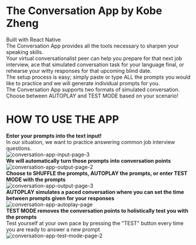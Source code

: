 # The Conversation App by Kobe Zheng 

Built with React Native <br/>
The Conversation App provides all the tools necessary to sharpen your speaking skills. <br/>
Your virtual conversationalist peer can help you prepare for that next job interview, ace that simulated conversation task for your language final, or rehearse your witty responses for that upcoming blind date. <br/>
The setup process is easy; simply paste or type ALL the prompts you would like to practice and we will generate individual prompts for you. <br/>
The Conversation App supports two formats of simulated conversation. Choose between AUTOPLAY and TEST MODE based on your scenario! <br/>

# HOW TO USE THE APP
<b>Enter your prompts into the text input!</b> <br/>
In our situation, we want to practice answering common job interview questions. <br/>
![conversation-app-input-page-3](https://user-images.githubusercontent.com/57577392/169604682-b86ae69e-f308-4e39-ba35-d7c828a4203f.PNG)
<br/>
<b>We will automatically turn those prompts into conversation points</b> <br/>
![conversation-app-output-page-2](https://user-images.githubusercontent.com/57577392/169604949-74ecb3fc-e19a-4f50-94cf-0f975614ee30.PNG)
<br/>
<b>Choose to SHUFFLE the prompts, AUTOPLAY the prompts, or enter TEST MODE with the prompts</b> <br/>
![conversation-app-output-page-3](https://user-images.githubusercontent.com/57577392/169605149-fc5aa6e1-3c79-47d8-8a38-93f0d5063329.PNG)
<br/>
<b>AUTOPLAY simulates a paced conversation where you can set the time between prompts given for your responses</b> <br/>
![conversation-app-autoplay-page](https://user-images.githubusercontent.com/57577392/169605978-5c436c03-5e7b-4406-8a9a-cebd1f5a418a.PNG)
<br/>
<b>TEST MODE removes the conversation points to holistically test you with the prompts</b> <br/>
Test yourself at your own pace by pressing the "TEST" button every time you are ready to answer a new prompt <br/>
![conversation-app-test-mode-page-2](https://user-images.githubusercontent.com/57577392/169607181-4cecd994-89c1-4b59-94cd-3fbd44096f36.PNG)
